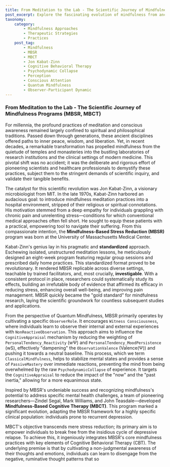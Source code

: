 ```yaml
---
title: From Meditation to the Lab - The Scientific Journey of Mindfulness Programs (MBSR, MBCT)
post_excerpt: Explore the fascinating evolution of mindfulness from ancient contemplative traditions to modern scientific interventions. This post delves into the origins and impact of standardized programs like MBSR and MBCT, highlighting their pivotal role in legitimizing mindfulness within healthcare and paving the way for advanced frameworks like Quantum Mindfulness.
taxonomy:
    category:
        - Mindfulness Approaches
        - Therapeutic Strategies
        - Practices
    post_tag:
        - Mindfulness
        - MBSR
        - MBCT
        - Jon Kabat-Zinn
        - Cognitive Behavioral Therapy
        - Psychodynamic Collapse
        - Perception
        - Conscious Attention
        - Quantum Mindfulness
        - Observer-Participant Dynamic
---
```

### From Meditation to the Lab - The Scientific Journey of Mindfulness Programs (MBSR, MBCT)

For millennia, the profound practices of meditation and conscious awareness remained largely confined to spiritual and philosophical traditions. Passed down through generations, these ancient disciplines offered paths to inner peace, wisdom, and liberation. Yet, in recent decades, a remarkable transformation has propelled mindfulness from the quietude of temples and monasteries into the bustling laboratories of research institutions and the clinical settings of modern medicine. This pivotal shift was no accident; it was the deliberate and rigorous effort of pioneering scientists and healthcare professionals to demystify these practices, subject them to the stringent demands of scientific inquiry, and validate their tangible benefits.

The catalyst for this scientific revolution was Jon Kabat-Zinn, a visionary microbiologist from MIT. In the late 1970s, Kabat-Zinn harbored an audacious goal: to introduce mindfulness meditation practices into a hospital environment, stripped of their religious or spiritual connotations. His motivation stemmed from a deep empathy for individuals grappling with chronic pain and unrelenting stress—conditions for which conventional medical approaches often fell short. He sought to equip these patients with a practical, empowering tool to navigate their suffering. From this compassionate intention, the **Mindfulness-Based Stress Reduction (MBSR)** program was born at the University of Massachusetts Medical Center.

Kabat-Zinn's genius lay in his pragmatic and **standardized** approach. Eschewing isolated, unstructured meditation lessons, he meticulously designed an eight-week program featuring regular group sessions and prescribed daily home practices. This standardized format proved to be revolutionary. It rendered MBSR replicable across diverse settings, teachable by trained facilitators, and, most crucially, **investigable**. With a consistent protocol in place, researchers could systematically study its effects, building an irrefutable body of evidence that affirmed its efficacy in reducing stress, enhancing overall well-being, and improving pain management. MBSR quickly became the "gold standard" for mindfulness research, laying the scientific groundwork for countless subsequent studies and applications.

From the perspective of Quantum Mindfulness, MBSR primarily operates by cultivating a specific `ObserverRole`. It encourages `Witness Consciousness`, where individuals learn to observe their internal and external experiences with `NonReactiveObservation`. This approach aims to influence the `CognitiveAppraisal` mechanism by reducing the weighting of `PersonalTendency_Reactivity` (wΨ) and `PersonalTendency_MoodPersistence` (wS), effectively "dampening" the `ObservationValence` (Valence(Ψ)) and pushing it towards a neutral baseline. This process, which we term `ClassicalMindfulness`, helps to stabilize mental states and provides a sense of `PassiveMastery` over immediate reactions, preventing the mind from being overwhelmed by the raw `PsychodynamicCollapse` of experience. It targets the `CognitiveAppraisal` to reduce the impact of the "now" and the "past inertia," allowing for a more equanimous state.

Inspired by MBSR's undeniable success and recognizing mindfulness's potential to address specific mental health challenges, a team of pioneering researchers—Zindel Segal, Mark Williams, and John Teasdale—developed **Mindfulness-Based Cognitive Therapy (MBCT)**. This program marked a significant evolution, adapting the MBSR framework for a highly specific clinical population: individuals prone to recurrent depression.

MBCT's objective transcends mere stress reduction; its primary aim is to empower individuals to break free from the insidious cycle of depressive relapse. To achieve this, it ingeniously integrates MBSR's core mindfulness practices with key elements of Cognitive Behavioral Therapy (CBT). The underlying premise is that by cultivating a non-judgmental awareness of their thoughts and emotions, individuals can learn to disengage from the negative, ruminative thought patterns that so
